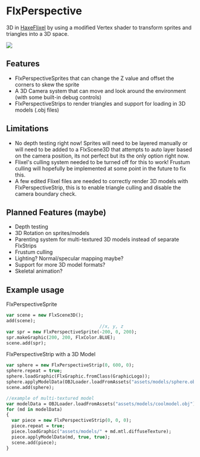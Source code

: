 # FlxPerspective
3D in [HaxeFlixel](https://github.com/HaxeFlixel/flixel) by using a modified Vertex shader to transform sprites and triangles into a 3D space.

![](https://github.com/TheZoroForce240/FlxPerspective/blob/main/examples/loop.gif)

## Features
* FlxPerspectiveSprites that can change the Z value and offset the corners to skew the sprite
* A 3D Camera system that can move and look around the environment (with some built-in debug controls)
* FlxPerspectiveStrips to render triangles and support for loading in 3D models (.obj files)

## Limitations
* No depth testing right now! Sprites will need to be layered manually or will need to be added to a FlxScene3D that attempts to auto layer based on the camera position, its not perfect but its the only option right now.
* Flixel's culling system needed to be turned off for this to work! Frustum culling will hopefully be implemented at some point in the future to fix this.
* A few edited Flixel files are needed to correctly render 3D models with FlxPerspectiveStrip, this is to enable triangle culling and disable the camera boundary check.

## Planned Features (maybe)
* Depth testing
* 3D Rotation on sprites/models
* Parenting system for multi-textured 3D models instead of separate FlxStrips
* Frustum culling
* Lighting? Normal/specular mapping maybe?
* Support for more 3D model formats?
* Skeletal animation?

## Example usage

FlxPerspectiveSprite
```haxe
var scene = new FlxScene3D();
add(scene);
                                   //x, y, z
var spr = new FlxPerspectiveSprite(-200, 0, 200);
spr.makeGraphic(200, 200, FlxColor.BLUE);
scene.add(spr);
```

FlxPerspectiveStrip with a 3D Model
```haxe
var sphere = new FlxPerspectiveStrip(0, 600, 0);
sphere.repeat = true;
sphere.loadGraphic(FlxGraphic.fromClass(GraphicLogo));
sphere.applyModelData(OBJLoader.loadFromAssets("assets/models/sphere.obj")[0]); //index 0 because its using a single material
scene.add(sphere);

//example of multi-textured model
var modelData = OBJLoader.loadFromAssets("assets/models/coolmodel.obj");
for (md in modelData)
{
  var piece = new FlxPerspectiveStrip(0, 0, 0);
  piece.repeat = true;
  piece.loadGraphic("assets/models/" + md.mtl.diffuseTexture);
  piece.applyModelData(md, true, true);
  scene.add(piece);
}
```
